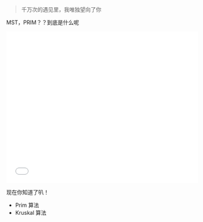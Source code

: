 > 千万次的遇见里，我唯独望向了你

MST，PRIM？？到底是什么呢

<iframe src="//player.bilibili.com/player.html?isOutside=true&aid=113927212044246&bvid=BV1GkFoerExA&cid=28171896876&p=1&autoplay=0" scrolling="no" frameborder="no" framespacing="0" allowfullscreen="true" width="100%" height="400px"></iframe>

现在你知道了叭！

- Prim 算法
- Kruskal 算法